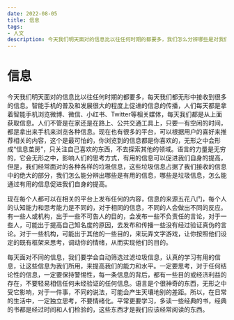 ```yaml
---
date: 2022-08-05
title: 信息
tags:
- 人文
description: 今天我们明天面对的信息比以往任何时期的都要多，我们怎么分辨哪些是对我们有用的信息，哪里是垃圾信息呢？
---
```

# 信息
今天我们明天面对的信息比以往任何时期的都要多，每天我们都无形中接收到很多的信息。智能手机的普及和发展很大的程度上促进的信息的传播，人们每天都是拿着智能手机浏览微博、微信、小红书、Twitter等相关媒体，每天我们都是从上面获取信息。人们不管是在家还是在路上、公共交通工具上，只要一有空闲的时间，都是拿出来手机来浏览各种信息。现在也有很多的平台，可以根据用户的喜好来推荐相关的内容，这个是最可怕的，你浏览到的信息都是你喜欢的，无形之中会形成“信息茧房”，只关注自己喜欢的东西，不去探索其他的领域。语言的力量是无穷的，它会无形之中，影响人们的思考方式，有用的信息可以促进我们自身的提高，但是，我们经常面对的各种各样的垃圾信息，这些垃圾信息占据了我们接收的信息中的绝大的部分，我们怎么能分辨出哪些是有用的信息，哪些是垃圾信息，怎么能通过有用的信息促进我们自身的提高。

现在每个人都可以在相关的平台上发布任何的内容，信息的来源五花八门，每个人的认知能力和思考能力是不同的，对于相同的信息，不同的人会做出不同的反应。有一些人或机构，出于一些不可告人的目的，会发布一些不负责任的言论，对于一些人，可能出于提高自己知名度的原因，去发布和传播一些没有经过验证真伪的言论。对于一些机构，可能出于其他的一些目的，来玩弄文字游戏，让你按照他们设定的既有框架来思考，调动你的情绪，从而实现他们的目的。


每天面对不同的信息，我们要学会自动筛选过滤垃圾信息，认真的学习有用的信息，让这些信息为我们所用，来提高我们的能力和水平。一定要思考，对于任何结论性的信息，一定要保持警惕性，每一条信息的背后，都有一些目的或经济利益的存在，不要轻易相信任何未经验证的任何信息。语言是个很神奇的东西，无形之中受它影响，对于一件事，不同的说法，可能会产生天壤地别的差距。所以，在日常的生活中，一定独立思考，不要情绪化。平常更要学习，多读一些经典的书，经典的书都是经过时间和人们检验的，这些东西才是我们应该经常阅读的东西。